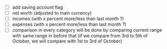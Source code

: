 - [ ] add saving account flag
- [ ] net worth (adjusted to main currency)
- [ ] incomes (with x percent more/less than last month ?)
- [ ] expenses (with x percent more/less than last month ?)
- [ ] comparison in every category will be done by comparing current range with same range in before that (if we compare from 3rd to 5th of October, we will compare with 1st to 3rd of October)
